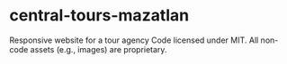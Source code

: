 # central-tours-mazatlan
Responsive website for a tour agency 
Code licensed under MIT. All non-code assets (e.g., images) are proprietary.
